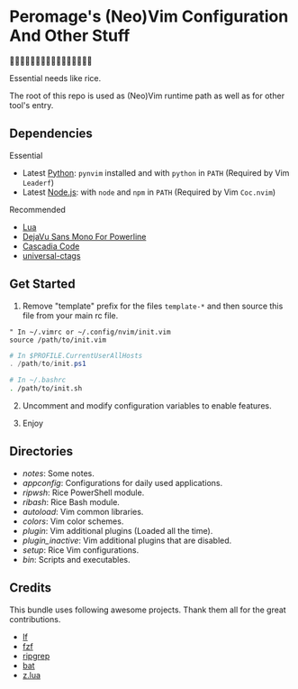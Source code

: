 # Peromage's (Neo)Vim Configuration And Other Stuff

👻👾🤖🐱‍👤🐱‍🏍🐱‍💻🐱‍🐉🐱‍👓🐱‍🚀😺

Essential needs like rice.

The root of this repo is used as (Neo)Vim runtime path as well as for other tool's entry.

## Dependencies

Essential

- Latest [Python][python_url]: `pynvim` installed and with `python` in `PATH` (Required by Vim `Leaderf`)
- Latest [Node.js][nodejs_url]: with `node` and `npm` in `PATH` (Required by Vim `Coc.nvim`)

Recommended

- [Lua][lua_url]
- [DejaVu Sans Mono For Powerline][dejavu sans mono for powerline url]
- [Cascadia Code][cascadia code url]
- [universal-ctags][ctags_url]

## Get Started

1. Remove "template" prefix for the files `template-*` and then source this file from your main rc file.

```viml
" In ~/.vimrc or ~/.config/nvim/init.vim
source /path/to/init.vim
```

```powershell
# In $PROFILE.CurrentUserAllHosts
. /path/to/init.ps1
```

```bash
# In ~/.bashrc
. /path/to/init.sh
```

2. Uncomment and modify configuration variables to enable features.

3. Enjoy

## Directories

- *notes*: Some notes.
- *appconfig*: Configurations for daily used applications.
- *ripwsh*: Rice PowerShell module.
- *ribash*: Rice Bash module.
- *autoload*: Vim common libraries.
- *colors*: Vim color schemes.
- *plugin*: Vim additional plugins (Loaded all the time).
- *plugin_inactive*: Vim additional plugins that are disabled.
- *setup*: Rice Vim configurations.
- *bin*: Scripts and executables.

## Credits

This bundle uses following awesome projects. Thank them all for the great contributions.

- [lf][lf_url]
- [fzf][fzf_url]
- [ripgrep][ripgrep_url]
- [bat][bat_url]
- [z.lua][zlua_url]


[python_url]: https://www.python.org/downloads/
[nodejs_url]:https://nodejs.org/en/download/current/

[lua_url]: http://luabinaries.sourceforge.net/download.html
[dejavu sans mono for powerline url]: https://github.com/powerline/fonts
[cascadia code url]: https://github.com/microsoft/cascadia-code
[ctags_url]: https://github.com/universal-ctags/ctags!

[lf_url]: https://github.com/gokcehan/lf
[fzf_url]: https://github.com/junegunn/fzf
[ripgrep_url]: https://github.com/BurntSushi/ripgrep
[bat_url]: https://github.com/sharkdp/bat
[zlua_url]: https://github.com/skywind3000/z.lua
